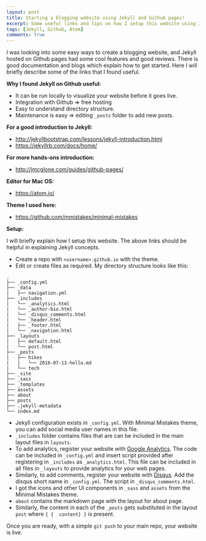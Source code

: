 ```yaml
---
layout: post
title: Starting a blogging website using Jekyll and Github pages!
excerpt: Some useful links and tips on how I setup this website using Jekyll and Github pages.
tags: [Jekyll, Github, Atom]
comments: true
---
```


I was looking into some easy ways to create a blogging website, and Jekyll hosted on Github pages had some cool features and good reviews. There is good documentation and blogs which explain how to get started. Here I will briefly describe some of the links that I found useful.

**Why I found Jekyll on Github useful:**

* It can be run locally to visualize your website before it goes live.
* Integration with Github => free hosting
* Easy to understand directory structure.
* Maintenance is easy => editing ```_posts``` folder to add new posts.

**For a good introduction to Jekyll:**

* <http://jekyllbootstrap.com/lessons/jekyll-introduction.html>
* <https://jekyllrb.com/docs/home/>

**For more hands-ons introduction:**

* <http://jmcglone.com/guides/github-pages/>

**Editor for Mac OS:**

* <https://atom.io/>

**Theme I used here:**

* <https://github.com/mmistakes/minimal-mistakes>

**Setup:**

I will briefly explain how I setup this website. The above links should be helpful in explaining Jekyll concepts.

* Create a repo with `<username>.github.io` with the theme.
* Edit or create files as required. My directory structure looks like this:

```
.
├── _config.yml
├── _data
|   ├── navigation.yml
├── _includes
|   └── _analytics.html
|   └── _author-bio.html
|   └── _disqus_comments.html
|   └── _header.html
|   ├── _footer.html
|   └── _navigation.html
├── _layouts
|   ├── default.html
|   └── post.html
├── _posts
|   ├── hikes
|   |   └── 2016-07-13-hello.md
|   └── tech
├── _site
├── _sass
├── _templates
├── assets
├── about
├── posts
├── .jekyll-metadata
└── index.md
```

* Jekyll configuration exists in ```_config.yml```. With Minimal Mistakes theme, you can add social media user names in this file.
* ```_includes``` folder contains files that are can be included in the main layout files in ```layouts```.
* To add analytics, register your website with [Google Analytics](https://analytics.google.com/). The code can be included in ```_config.yml``` and insert script provided after registering in ```_includes``` as ```_analytics.html```. This file can be included in all files in ```_layouts``` to provide analytics for your web pages.
* Similarly, to add comments, register your website with [Disqus](https://disqus.com/admin/universalcode/). Add the disqus short name in ```_config.yml```. The script in ```_disqus_comments.html```.
* I got the icons and other UI components in ```_sass``` and ```assets``` from the Minimal Mistakes theme.
* `about` contains the markdown page with the layout for about page.
* Similarly, the content in each of the `_posts` gets substituted in the layout `post` where ```{ {  content} }``` is present.

Once you are ready, with a simple ```git push``` to your main repo, your website is live.
